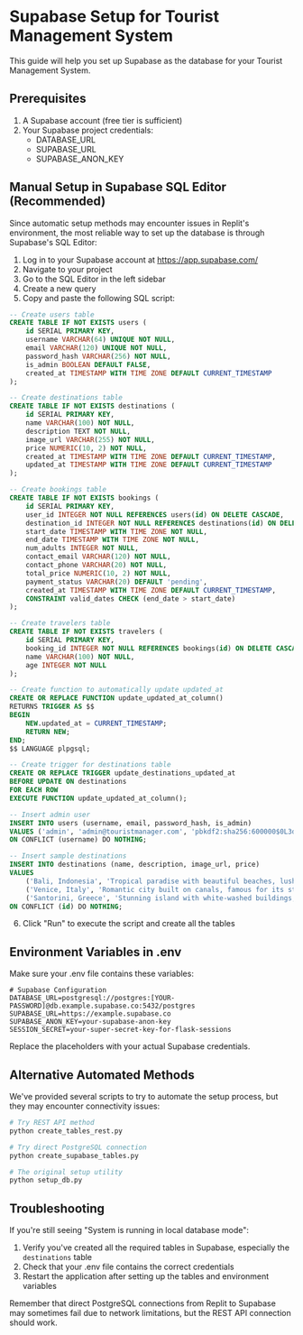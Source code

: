 # Supabase Setup for Tourist Management System

This guide will help you set up Supabase as the database for your Tourist Management System.

## Prerequisites

1. A Supabase account (free tier is sufficient)
2. Your Supabase project credentials:
   - DATABASE_URL
   - SUPABASE_URL
   - SUPABASE_ANON_KEY

## Manual Setup in Supabase SQL Editor (Recommended)

Since automatic setup methods may encounter issues in Replit's environment, the most reliable way to set up the database is through Supabase's SQL Editor:

1. Log in to your Supabase account at https://app.supabase.com/
2. Navigate to your project
3. Go to the SQL Editor in the left sidebar
4. Create a new query
5. Copy and paste the following SQL script:

```sql
-- Create users table
CREATE TABLE IF NOT EXISTS users (
    id SERIAL PRIMARY KEY,
    username VARCHAR(64) UNIQUE NOT NULL,
    email VARCHAR(120) UNIQUE NOT NULL,
    password_hash VARCHAR(256) NOT NULL,
    is_admin BOOLEAN DEFAULT FALSE,
    created_at TIMESTAMP WITH TIME ZONE DEFAULT CURRENT_TIMESTAMP
);

-- Create destinations table
CREATE TABLE IF NOT EXISTS destinations (
    id SERIAL PRIMARY KEY,
    name VARCHAR(100) NOT NULL,
    description TEXT NOT NULL,
    image_url VARCHAR(255) NOT NULL,
    price NUMERIC(10, 2) NOT NULL,
    created_at TIMESTAMP WITH TIME ZONE DEFAULT CURRENT_TIMESTAMP,
    updated_at TIMESTAMP WITH TIME ZONE DEFAULT CURRENT_TIMESTAMP
);

-- Create bookings table
CREATE TABLE IF NOT EXISTS bookings (
    id SERIAL PRIMARY KEY,
    user_id INTEGER NOT NULL REFERENCES users(id) ON DELETE CASCADE,
    destination_id INTEGER NOT NULL REFERENCES destinations(id) ON DELETE CASCADE,
    start_date TIMESTAMP WITH TIME ZONE NOT NULL,
    end_date TIMESTAMP WITH TIME ZONE NOT NULL,
    num_adults INTEGER NOT NULL,
    contact_email VARCHAR(120) NOT NULL,
    contact_phone VARCHAR(20) NOT NULL,
    total_price NUMERIC(10, 2) NOT NULL,
    payment_status VARCHAR(20) DEFAULT 'pending',
    created_at TIMESTAMP WITH TIME ZONE DEFAULT CURRENT_TIMESTAMP,
    CONSTRAINT valid_dates CHECK (end_date > start_date)
);

-- Create travelers table
CREATE TABLE IF NOT EXISTS travelers (
    id SERIAL PRIMARY KEY,
    booking_id INTEGER NOT NULL REFERENCES bookings(id) ON DELETE CASCADE,
    name VARCHAR(100) NOT NULL,
    age INTEGER NOT NULL
);

-- Create function to automatically update updated_at
CREATE OR REPLACE FUNCTION update_updated_at_column()
RETURNS TRIGGER AS $$
BEGIN
    NEW.updated_at = CURRENT_TIMESTAMP;
    RETURN NEW;
END;
$$ LANGUAGE plpgsql;

-- Create trigger for destinations table
CREATE OR REPLACE TRIGGER update_destinations_updated_at
BEFORE UPDATE ON destinations
FOR EACH ROW
EXECUTE FUNCTION update_updated_at_column();

-- Insert admin user
INSERT INTO users (username, email, password_hash, is_admin)
VALUES ('admin', 'admin@touristmanager.com', 'pbkdf2:sha256:600000$0L3dDcUX0GECEtC9$8a06ca2b98fd61f97f7d74b8db9fd1f3fdccb1d6c1c6fdf2f83b8791d4f97c62', TRUE)
ON CONFLICT (username) DO NOTHING;

-- Insert sample destinations
INSERT INTO destinations (name, description, image_url, price)
VALUES 
    ('Bali, Indonesia', 'Tropical paradise with beautiful beaches, lush rice terraces, and vibrant cultural experiences.', 'https://images.unsplash.com/photo-1537996194471-e657df975ab4?ixlib=rb-4.0.3&ixid=MnwxMjA3fDB8MHxzZWFyY2h8MTV8fGJhbGl8ZW58MHx8MHx8&auto=format&fit=crop&w=800&q=60', 75000),
    ('Venice, Italy', 'Romantic city built on canals, famous for its stunning architecture and gondola rides.', 'https://images.unsplash.com/photo-1551963831-b3b1ca40c98e?ixlib=rb-4.0.3&ixid=MnwxMjA3fDB8MHxzZWFyY2h8Mnx8dmVuaWNlfGVufDB8fDB8fA%3D%3D&auto=format&fit=crop&w=800&q=60', 125000),
    ('Santorini, Greece', 'Stunning island with white-washed buildings, blue domes, and breathtaking sunset views.', 'https://images.unsplash.com/photo-1551201675-a7b7a54be9fc?ixlib=rb-4.0.3&ixid=MnwxMjA3fDB8MHxzZWFyY2h8M3x8c2FudG9yaW5pfGVufDB8fDB8fA%3D%3D&auto=format&fit=crop&w=800&q=60', 95000)
ON CONFLICT (id) DO NOTHING;
```

6. Click "Run" to execute the script and create all the tables

## Environment Variables in .env

Make sure your .env file contains these variables:

```
# Supabase Configuration
DATABASE_URL=postgresql://postgres:[YOUR-PASSWORD]@db.example.supabase.co:5432/postgres
SUPABASE_URL=https://example.supabase.co
SUPABASE_ANON_KEY=your-supabase-anon-key
SESSION_SECRET=your-super-secret-key-for-flask-sessions
```

Replace the placeholders with your actual Supabase credentials.

## Alternative Automated Methods

We've provided several scripts to try to automate the setup process, but they may encounter connectivity issues:

```bash
# Try REST API method
python create_tables_rest.py

# Try direct PostgreSQL connection
python create_supabase_tables.py

# The original setup utility
python setup_db.py
```

## Troubleshooting

If you're still seeing "System is running in local database mode":

1. Verify you've created all the required tables in Supabase, especially the `destinations` table
2. Check that your .env file contains the correct credentials
3. Restart the application after setting up the tables and environment variables

Remember that direct PostgreSQL connections from Replit to Supabase may sometimes fail due to network limitations, but the REST API connection should work.